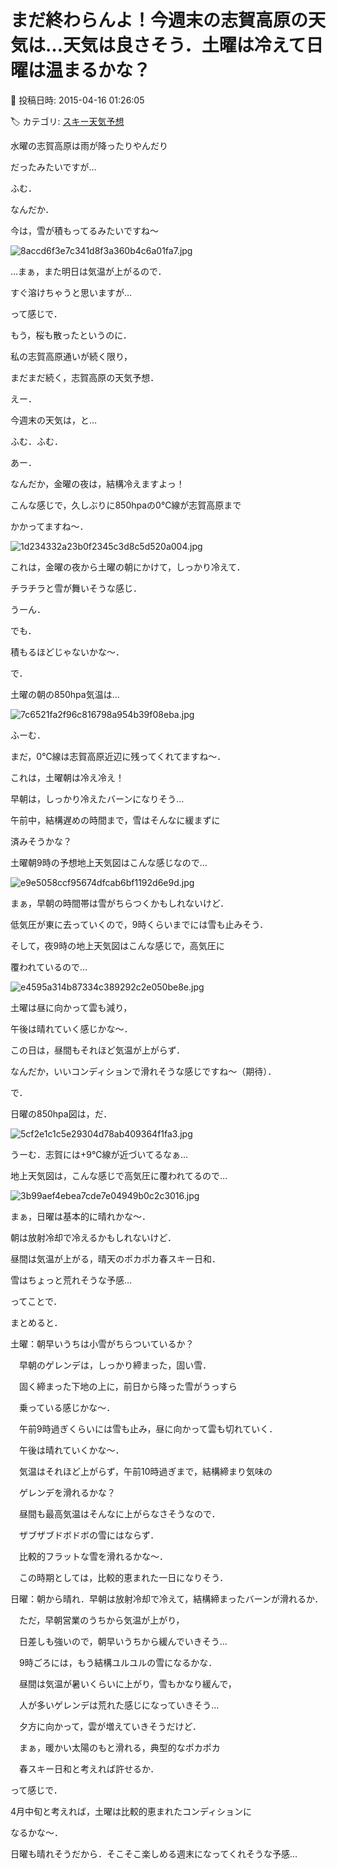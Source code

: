 # まだ終わらんよ！今週末の志賀高原の天気は…天気は良さそう．土曜は冷えて日曜は温まるかな？

📅 投稿日時: 2015-04-16 01:26:05

🏷️ カテゴリ: [スキー天気予想](c6554f5c3c106093b511a8daae23757e8.md)

水曜の志賀高原は雨が降ったりやんだり


だったみたいですが…





ふむ．


なんだか．


今は，雪が積もってるみたいですね～




![8accd6f3e7c341d8f3a360b4c6a01fa7.jpg](images/8accd6f3e7c341d8f3a360b4c6a01fa7.jpg)




…まぁ，また明日は気温が上がるので．


すぐ溶けちゃうと思いますが…





って感じで．


もう，桜も散ったというのに．


私の志賀高原通いが続く限り，


まだまだ続く，志賀高原の天気予想．





えー．


今週末の天気は，と…


ふむ．ふむ．





あー．


なんだか，金曜の夜は，結構冷えますよっ！


こんな感じで，久しぶりに850hpaの0℃線が志賀高原まで


かかってますね～．




![1d234332a23b0f2345c3d8c5d520a004.jpg](images/1d234332a23b0f2345c3d8c5d520a004.jpg)




これは，金曜の夜から土曜の朝にかけて，しっかり冷えて．


チラチラと雪が舞いそうな感じ．


うーん．


でも．


積もるほどじゃないかな～．





で．


土曜の朝の850hpa気温は…




![7c6521fa2f96c816798a954b39f08eba.jpg](images/7c6521fa2f96c816798a954b39f08eba.jpg)




ふーむ．


まだ，0℃線は志賀高原近辺に残ってくれてますね～．


これは，土曜朝は冷え冷え！


早朝は，しっかり冷えたバーンになりそう…


午前中，結構遅めの時間まで，雪はそんなに緩まずに


済みそうかな？





土曜朝9時の予想地上天気図はこんな感じなので…




![e9e5058ccf95674dfcab6bf1192d6e9d.jpg](images/e9e5058ccf95674dfcab6bf1192d6e9d.jpg)




まぁ，早朝の時間帯は雪がちらつくかもしれないけど．


低気圧が東に去っていくので，9時くらいまでには雪も止みそう．





そして，夜9時の地上天気図はこんな感じで，高気圧に


覆われているので…




![e4595a314b87334c389292c2e050be8e.jpg](images/e4595a314b87334c389292c2e050be8e.jpg)




土曜は昼に向かって雲も減り，


午後は晴れていく感じかな～．


この日は，昼間もそれほど気温が上がらず．


なんだか，いいコンディションで滑れそうな感じですね～（期待）．





で．


日曜の850hpa図は，だ．




![5cf2e1c1c5e29304d78ab409364f1fa3.jpg](images/5cf2e1c1c5e29304d78ab409364f1fa3.jpg)




うーむ．志賀には+9℃線が近づいてるなぁ…





地上天気図は，こんな感じで高気圧に覆われてるので…




![3b99aef4ebea7cde7e04949b0c2c3016.jpg](images/3b99aef4ebea7cde7e04949b0c2c3016.jpg)




まぁ，日曜は基本的に晴れかな～．


朝は放射冷却で冷えるかもしれないけど．


昼間は気温が上がる，晴天のポカポカ春スキー日和．


雪はちょっと荒れそうな予感…





ってことで．


まとめると．





土曜：朝早いうちは小雪がちらついているか？


　早朝のゲレンデは，しっかり締まった，固い雪．


　固く締まった下地の上に，前日から降った雪がうっすら


　乗っている感じかな～．


　午前9時過ぎくらいには雪も止み，昼に向かって雲も切れていく．


　午後は晴れていくかな～．


　気温はそれほど上がらず，午前10時過ぎまで，結構締まり気味の


　ゲレンデを滑れるかな？


　昼間も最高気温はそんなに上がらなさそうなので．


　ザブザブドボドボの雪にはならず．


　比較的フラットな雪を滑れるかな～．


　この時期としては，比較的恵まれた一日になりそう．





日曜：朝から晴れ．早朝は放射冷却で冷えて，結構締まったバーンが滑れるか．


　ただ，早朝営業のうちから気温が上がり，


　日差しも強いので，朝早いうちから緩んでいきそう…


　9時ごろには，もう結構ユルユルの雪になるかな．


　昼間は気温が暑いくらいに上がり，雪もかなり緩んで，


　人が多いゲレンデは荒れた感じになっていきそう…


　夕方に向かって，雲が増えていきそうだけど．


　まぁ，暖かい太陽のもと滑れる，典型的なポカポカ


　春スキー日和と考えれば許せるか．





って感じで．


4月中旬と考えれば，土曜は比較的恵まれたコンディションに


なるかな～．


日曜も晴れそうだから．そこそこ楽しめる週末になってくれそうな予感…
